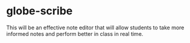 # globe-scribe
This will be an effective note editor that will allow students to take more informed notes and perform better in class in real time.
